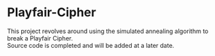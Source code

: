 # Playfair-Cipher
This project revolves around using the simulated annealing algorithm to break a Playfair Cipher.  
Source code is completed and will be added at a later date.
